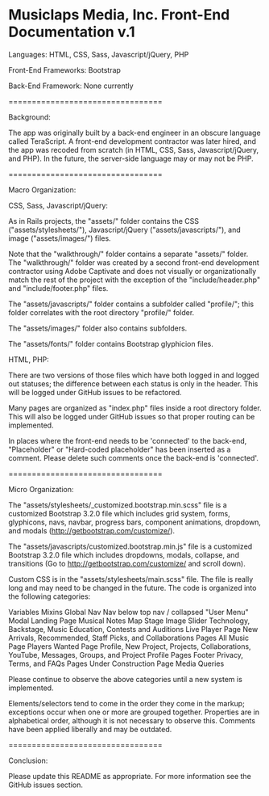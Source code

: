 Musiclaps Media, Inc.
Front-End Documentation v.1
=================================

Languages: HTML, CSS, Sass, Javascript/jQuery, PHP

Front-End Frameworks: Bootstrap

Back-End Framework: None currently

=================================

Background: 

The app was originally built by a back-end engineer in an obscure language called TeraScript.  A front-end development contractor was later hired, and the app was recoded from scratch (in HTML, CSS, Sass, Javascript/jQuery, and PHP).  In the future, the server-side language may or may not be PHP.

=================================

Macro Organization:

CSS, Sass, Javascript/jQuery:

As in Rails projects, the "assets/" folder contains the CSS ("assets/stylesheets/"), Javascript/jQuery ("assets/javascripts/"), and image ("assets/images/") files.

Note that the "walkthrough/" folder contains a separate "assets/" folder.  The "walkthrough/" folder was created by a second front-end development contractor using Adobe Captivate and does not visually or organizationally match the rest of the project with the exception of the "include/header.php" and "include/footer.php" files.

The "assets/javascripts/" folder contains a subfolder called "profile/"; this folder correlates with the root directory "profile/" folder.

The "assets/images/" folder also contains subfolders.

The "assets/fonts/" folder contains Bootstrap glyphicion files.


HTML, PHP:

There are two versions of those files which have both logged in and logged out statuses; the difference between each status is only in the header.  This will be logged under GitHub issues to be refactored.

Many pages are organized as "index.php" files inside a root directory folder.  This will also be logged under GitHub issues so that proper routing can be implemented.

In places where the front-end needs to be 'connected' to the back-end, "Placeholder" or "Hard-coded placeholder" has been inserted as a comment.  Please delete such comments once the back-end is 'connected'.

=================================

Micro Organization:

The "assets/stylesheets/_customized.bootstrap.min.scss" file is a customized Bootstrap 3.2.0 file which includes grid system, forms, glyphicons, navs, navbar, progress bars, component animations, dropdown, and modals (http://getbootstrap.com/customize/).

The "assets/javascripts/customized.bootstrap.min.js" file is a customized Bootstrap 3.2.0 file which includes dropdowns, modals, collapse, and transitions (Go to http://getbootstrap.com/customize/ and scroll down).

Custom CSS is in the "assets/stylesheets/main.scss" file.  The file is really long and may need to be changed in the future.  The code is organized into the following categories:

Variables
Mixins
Global
Nav
  Nav below top nav / collapsed "User Menu"
Modal
Landing Page
  Musical Notes Map
  Stage
  Image Slider
  Technology, Backstage, Music Education, Contests and Auditions
Live Player Page
New Arrivals, Recommended, Staff Picks, and Collaborations Pages
All Music Page
Players Wanted Page
Profile, New Project, Projects, Collaborations, YouTube, Messages, Groups, and Project Profile Pages
Footer
  Privacy, Terms, and FAQs Pages
Under Construction Page
Media Queries

Please continue to observe the above categories until a new system is implemented.

Elements/selectors tend to come in the order they come in the markup; exceptions occur when one or more are grouped together.  Properties are in alphabetical order, although it is not necessary to observe this.  Comments have been applied liberally and may be outdated.

=================================

Conclusion:

Please update this README as appropriate.  For more information see the GitHub issues section.
